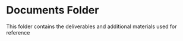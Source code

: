 # Documents Folder

This folder contains the deliverables and additional materials used for reference
